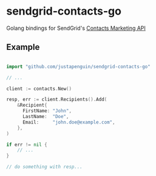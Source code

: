 # sendgrid-contacts-go
Golang bindings for SendGrid's [Contacts Marketing API](https://sendgrid.com/docs/API_Reference/Web_API_v3/Marketing_Campaigns/contactdb.html)

## Example

```go

import "github.com/justapenguin/sendgrid-contacts-go"

// ...

client := contacts.New()

resp, err := client.Recipients().Add(
    &Recipient{
      FirstName: "John", 
      LastName:  "Doe", 
      Email:     "john.doe@example.com",
    },
)

if err != nil {
    // ...
}

// do something with resp...

```
